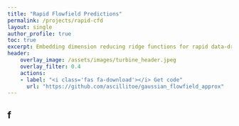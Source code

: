 ```yaml
---
title: "Rapid Flowfield Predictions"
permalink: /projects/rapid-cfd
layout: single
author_profile: true
toc: true
excerpt: Embedding dimension reducing ridge functions for rapid data-driven flowfield predictions.
header:
    overlay_image: /assets/images/turbine_header.jpeg
    overlay_filter: 0.4
    actions:
    - label: "<i class='fas fa-download'></i> Get code"
      url: "https://github.com/ascillitoe/gaussian_flowfield_approx"
---
```


## f


